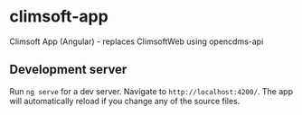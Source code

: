# climsoft-app
Climsoft App (Angular) - replaces ClimsoftWeb using opencdms-api

## Development server

Run `ng serve` for a dev server. Navigate to `http://localhost:4200/`. The app will automatically reload if you change any of the source files.